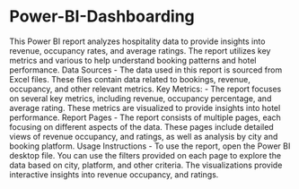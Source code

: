 # Power-BI-Dashboarding
This Power BI report analyzes hospitality data to provide insights into revenue, occupancy rates, and average ratings. The report utilizes key metrics and various to help understand booking patterns and hotel performance. 
Data Sources - The data used in this report is sourced from Excel files. These files contain data related to bookings, revenue, occupancy, and other relevant metrics. 
Key Metrics: - The report focuses on several key metrics, including revenue, occupancy percentage, and average rating. These metrics are visualized to provide insights into hotel performance. 
Report Pages - The report consists of multiple pages, each focusing on different aspects of the data. These pages include detailed views of revenue occupancy, and ratings, as well as analysis by city and booking platform.
Usage Instructions - To use the report, open the Power BI desktop file. You can use the filters provided on each page to explore the data based on city, platform, and other criteria. The visualizations provide interactive insights into revenue occupancy, and ratings. 
